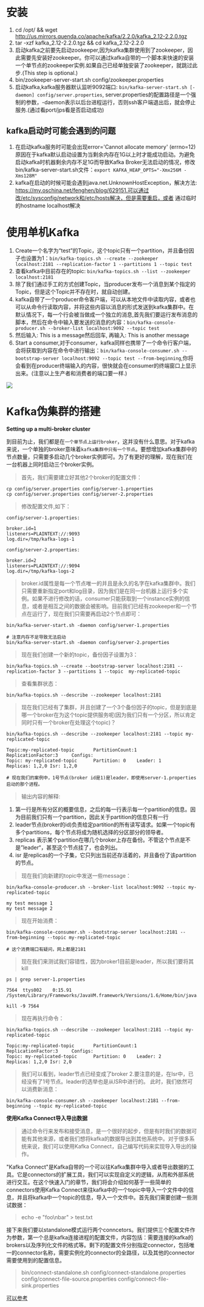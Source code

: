 # 安装 

1. cd /opt/ && wget http://us.mirrors.quenda.co/apache/kafka/2.2.0/kafka_2.12-2.2.0.tgz
2. tar -xzf kafka_2.12-2.2.0.tgz && cd kafka_2.12-2.2.0
3. 启动kafka之前要先启动zookeeper,因为kafka集群使用到了zookeeper，因此需要先安装好zookeeper。你可以通过kafka自带的一个脚本来快速的安装一个单节点的zookeeper实例.如果自己已经单独安装了zookeeper，就跳过此步.(This step is optional.)
4. bin/zookeeper-server-start.sh config/zookeeper.properties
5. 启动kafka,kafka服务器默认监听9092端口: `bin/kafka-server-start.sh [-daemon] config/server.properties`, server.properties的配置路径是一个强制的参数，-daemon表示以后台进程运行，否则ssh客户端退出后，就会停止服务.(通过看port/jps看是否启动成功)

## kafka启动时可能会遇到的问题

1. 在启动kafka服务时可能会出现error='Cannot allocate memory' (errno=12) 
原因在于kafka默认启动设置为当剩余内存在1G以上时才能成功启动。为避免启动kafka时机器剩余内存不足1G而导致Kafka Broker无法启动的情况，修改bin/kafka-server-start.sh文件：`export KAFKA_HEAP_OPTS="-Xmx256M -Xms128M"`
2. kafka在启动的时候可能会遇到java.net.UnknownHostException，解决方法:
https://my.oschina.net/fenghen/blog/629151.可以通过改/etc/sysconfig/network和/etc/hosts解决，但是需要重启，或者
通过临时的hostname localhost解决

# 使用单机Kafka

1. Create一个名字为“test”的Topic，这个topic只有一个partition，并且备份因子也设置为1：`bin/kafka-topics.sh --create --zookeeper localhost:2181 --replication-factor 1 --partitions 1 --topic test`
2. 查看kafka中目前存在的topic: `bin/kafka-topics.sh --list --zookeeper localhost:2181`
3. 除了我们通过手工的方式创建Topic，当producer发布一个消息到某个指定的Topic，但是这个Topic并不存在时，就自动创建。
4. kafka自带了一个producer命令客户端，可以从本地文件中读取内容，或者也可以从命令行读取内容，并将这些内容以消息的形式发送到kafka集群中。在默认情况下，每一个行会被当做成一个独立的消息,首先我们要运行发布消息的脚本，然后在命令中输入要发送的消息的内容：`bin/kafka-console-producer.sh --broker-list localhost:9092 --topic test`
4. 然后输入: This is a message然后回车, 再输入: This is another message
5. Start a consumer,对于consumer，kafka同样也携带了一个命令行客户端，会将获取到内容在命令中进行输出：`bin/kafka-console-consumer.sh --bootstrap-server localhost:9092 --topic test --from-beginning`,你将会看到在producer终端输入的内容，很快就会在consumer的终端窗口上显示出来。(注意以上生产者和消费者的端口要一样.)

![](在zk中查看kafka的信息.png)

# Kafka伪集群的搭建

**Setting up a multi-broker cluster**

到目前为止，我们都是在`一个单节点上运行broker`，这并没有什么意思。对于kafka来说，一个单独的broker意味着`kafka集群中只有一个节点`。要想增加kafka集群中的节点数量，只需要多启动几个broker实例即可。为了有更好的理解，现在我们在一台机器上同时启动三个broker实例。

>首先，我们需要建立好其他2个broker的配置文件：

```shell
cp config/server.properties config/server-1.properties
cp config/server.properties config/server-2.properties
```

>修改配置文件,如下：

```properties
config/server-1.properties:

broker.id=1
listeners=PLAINTEXT://:9093
log.dir=/tmp/kafka-logs-1

config/server-2.properties:

broker.id=2
listeners=PLAINTEXT://:9094
log.dir=/tmp/kafka-logs-2
```

>broker.id属性是每一个节点唯一的并且是永久的名字在kafka集群中。我们只需要重新指定port和log目录，因为我们是在同一台机器上运行多个实例。如果不进行修改的话，consumer只能获取到一个instance实例的信息，或者是相互之间的数据会被影响。目前我们已经有zookeeper和一个节点在运行了，现在我们只需要再启动2个节点即可：

```shell
bin/kafka-server-start.sh -daemon config/server-1.properties

# 注意内存不足导致无法启动
bin/kafka-server-start.sh -daemon config/server-2.properties
```

>现在我们创建一个新的topic，备份因子设置为3：

```shell
bin/kafka-topics.sh --create --bootstrap-server localhost:2181 --replication-factor 3 --partitions 1 --topic  my-replicated-topic
```

>查看集群状态：

```shell
bin/kafka-topics.sh --describe --zookeeper localhost:2181
```

>现在我们已经有了集群，并且创建了一个3个备份因子的topic，但是到底是哪一个broker在为这个topic提供服务呢(因为我们只有一个分区，所以肯定同时只有一个broker在处理这个topic)？

```shell
bin/kafka-topics.sh --describe --zookeeper localhost:2181 --topic my-replicated-topic

Topic:my-replicated-topic       PartitionCount:1        ReplicationFactor:3     Configs:
Topic: my-replicated-topic      Partition: 0    Leader: 1       Replicas: 1,2,0 Isr: 1,2,0

# 现在我们的案例中，1号节点(broker id是1)是leader，即使用server-1.properties启动的那个进程。
```

>输出内容的解释:

1. 第一行是所有分区的概要信息，之后的每一行表示每一个partition的信息。因为目前我们只有一个partition，因此关于partition的信息只有一行
2. leader节点(broker的id)负责给定partition的所有读写请求。如果一个topic有多个partitions，每个节点将成为随机选择的分区部分的领导者。
3. replicas 表示某个partition在哪几个broker上存在备份。不管这个节点是不是”leader“，甚至这个节点挂了，也会列出。
4. isr 是replicas的一个子集，它只列出当前还存活着的，并且备份了该partition的节点。

>现在我们向新建的topic中发送一些message：

```shell
bin/kafka-console-producer.sh --broker-list localhost:9092 --topic my-replicated-topic
```

```
my test message 1
my test message 2
```

>现在开始消费：

```shell
bin/kafka-console-consumer.sh --bootstrap-server localhost:2181 --from-beginning --topic my-replicated-topic

# 这个消费端口有疑问，网上都是2181
```

>现在我们来测试我们容错性，因为broker1目前是leader，所以我们要将其kill

```shell
ps | grep server-1.properties

7564  ttys002    0:15.91 /System/Library/Frameworks/JavaVM.framework/Versions/1.6/Home/bin/java...

kill -9 7564
```

>现在再执行命令：

```shell
bin/kafka-topics.sh --describe --zookeeper localhost:2181 --topic my-replicated-topic

Topic:my-replicated-topic       PartitionCount:1        ReplicationFactor:3     Configs:
Topic: my-replicated-topic      Partition: 0    Leader: 2       Replicas: 1,2,0 Isr: 2,0
```

>我们可以看到，leader节点已经变成了broker 2.要注意的是，在Isr中，已经没有了1号节点。leader的选举也是从ISR中进行的。
此时，我们依然可以消费新消息：

```shell
bin/kafka-console-consumer.sh --zookeeper localhost:2181 --from-beginning --topic my-replicated-topic
```

**使用Kafka Connect导入导出数据**

>通过命令行来发布和接受消息，是一个很好的起步，但是有时我们的数据可能有其他来源，或者我们想将kafka的数据导出到其他系统中。对于很多系统来说，我们可以使用Kafka Connect，自己编写代码来实现导入导出的操作。

"Kafka Connect"是Kafka自带的一个可以往Kafka集群中导入或者导出数据的工具。它是connectors的扩展工具，我们可以实现自定义的逻辑，从而和外部系统进行交互。在这个快速入门的章节，我们将会介绍如何基于一些简单的connectors使用Kafka Connect来往kafka中的一个topic中导入一个文件中的信息，并且将kafka中一个topic的信息，导入一个文件中。首先我们需要创建一些测试数据：

> echo -e "foo\nbar" > test.txt

接下来我们要以standalone模式运行两个conncetors。我们提供三个配置文件作为参数，第一个总是kafka连接进程的配置文件，内容包括：需要连接的kafka的brokers以及序列化文件的格式等。剩下的配置文件分别指定connector，包括唯一的connector名称，需要实例化的connector的全路径，以及其他的connector需要使用到的配置信息。

> bin/connect-standalone.sh config/connect-standalone.properties \
config/connect-file-source.properties config/connect-file-sink.properties

[可以参考](https://zhuanlan.zhihu.com/p/67145969)